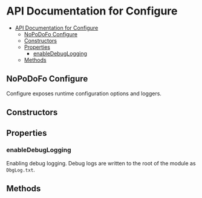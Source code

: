 # API Documentation for Configure

- [API Documentation for Configure](#api-documentation-for-configure)
	- [NoPoDoFo Configure](#nopodofo-configure)
	- [Constructors](#constructors)
	- [Properties](#properties)
		- [enableDebugLogging](#enabledebuglogging)
	- [Methods](#methods)
	
## NoPoDoFo Configure
Configure exposes runtime configuration options and loggers.

## Constructors

## Properties

### enableDebugLogging

Enabling debug logging. Debug logs are written to the root of the module as ```DbgLog.txt```.

## Methods
